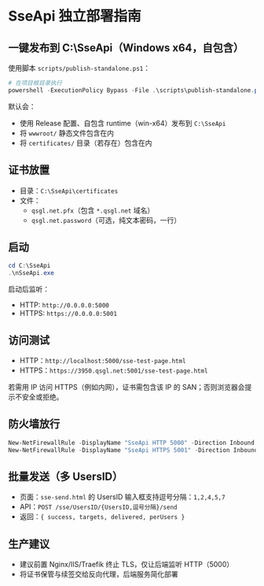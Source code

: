 # SseApi 独立部署指南

## 一键发布到 C:\SseApi（Windows x64，自包含）

使用脚本 `scripts/publish-standalone.ps1`：

```powershell
# 在项目根目录执行
powershell -ExecutionPolicy Bypass -File .\scripts\publish-standalone.ps1
```

默认会：
- 使用 Release 配置、自包含 runtime（win-x64）发布到 `C:\SseApi`
- 将 `wwwroot/` 静态文件包含在内
- 将 `certificates/` 目录（若存在）包含在内

## 证书放置
- 目录：`C:\SseApi\certificates`
- 文件：
  - `qsgl.net.pfx`（包含 `*.qsgl.net` 域名）
  - `qsgl.net.password`（可选，纯文本密码，一行）

## 启动
```powershell
cd C:\SseApi
.\nSseApi.exe
```

启动后监听：
- HTTP: `http://0.0.0.0:5000`
- HTTPS: `https://0.0.0.0:5001`

## 访问测试
- HTTP：`http://localhost:5000/sse-test-page.html`
- HTTPS：`https://3950.qsgl.net:5001/sse-test-page.html`

若需用 IP 访问 HTTPS（例如内网），证书需包含该 IP 的 SAN；否则浏览器会提示不安全或拒绝。

## 防火墙放行
```powershell
New-NetFirewallRule -DisplayName "SseApi HTTP 5000" -Direction Inbound -LocalPort 5000 -Protocol TCP -Action Allow
New-NetFirewallRule -DisplayName "SseApi HTTPS 5001" -Direction Inbound -LocalPort 5001 -Protocol TCP -Action Allow
```

## 批量发送（多 UsersID）
- 页面：`sse-send.html` 的 UsersID 输入框支持逗号分隔：`1,2,4,5,7`
- API：`POST /sse/UsersID/{UsersID,逗号分隔}/send`
- 返回：`{ success, targets, delivered, perUsers }`

## 生产建议
- 建议前置 Nginx/IIS/Traefik 终止 TLS，仅让后端监听 HTTP（5000）
- 将证书保管与续签交给反向代理，后端服务简化部署
